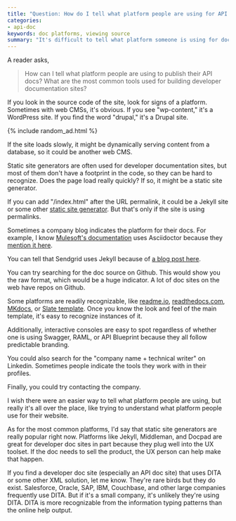```yaml
---
title: "Question: How do I tell what platform people are using for API docs?"
categories:
- api-doc
keywords: doc platforms, viewing source
summary: "It's difficult to tell what platform someone is using for docs, but static site generators are pretty common. Other branding is sometimes easy to recognize."
---
```


A reader asks,

> How can I tell what platform people are using to publish their API docs? What are the most common tools used for building developer documentation sites?

If you look in the source code of the site, look for signs of a platform. Sometimes with web CMSs, it's obvious. If you see "wp-content," it's a WordPress site. If you find the word "drupal," it's a Drupal site.

{% include random_ad.html %}

If the site loads slowly, it might be dynamically serving content from a database, so it could be another web CMS. 

Static site generators are often used for developer documentation sites, but most of them don't have a footprint in the code, so they can be hard to recognize. Does the page load really quickly? If so, it might be a static site generator.

If you can add "/index.html" after the URL permalink, it could be a Jekyll site or some other [static site generator](http://staticgen.com). But that's only if the site is using permalinks.

Sometimes a company blog indicates the platform for their docs. For example, I know [Mulesoft's documentation](https://docs.mulesoft.com/) uses Asciidoctor because they [mention it here](http://blogs.mulesoft.com/dev/tech-ramblings/new-documentation-platform-developer-forums).

You can tell that Sendgrid uses Jekyll because of [a blog post here](https://sendgrid.com/blog/creating-sustainable-documentation-with-jekyll/).

You can try searching for the doc source on Github. This would show you the raw format, which would be a huge indicator. A lot of doc sites on the web have repos on Github.

Some platforms are readily recognizable, like [readme.io](http://readme.io), [readthedocs.com](http://readthedocs.com), [MKdocs](http://www.mkdocs.org/), or [Slate template](https://github.com/tripit/slate). Once you know the look and feel of the main template, it's easy to recognize instances of it.

Additionally, interactive consoles are easy to spot regardless of whether one is using Swagger, RAML, or API Blueprint because they all follow predictable branding.

You could also search for the "company name + technical writer" on Linkedin. Sometimes people indicate the tools they work with in their profiles.

Finally, you could try contacting the company.

I wish there were an easier way to tell what platform people are using, but really it's all over the place, like trying to understand what platform people use for their website.

As for the most common platforms, I'd say that static site generators are really popular right now. Platforms like Jekyll, Middleman, and Docpad are great for developer doc sites in part because they plug well into the UX toolset. If the doc needs to sell the product, the UX person can help make that happen.

If you find a developer doc site (especially an API doc site) that uses DITA or some other XML solution, let me know. They're rare birds but they do exist. Salesforce, Oracle, SAP, IBM, Couchbase, and other large companies frequently use DITA. But if it's a small company, it's unlikely they're using DITA. DITA is more recognizable from the information typing patterns than the online help output.

